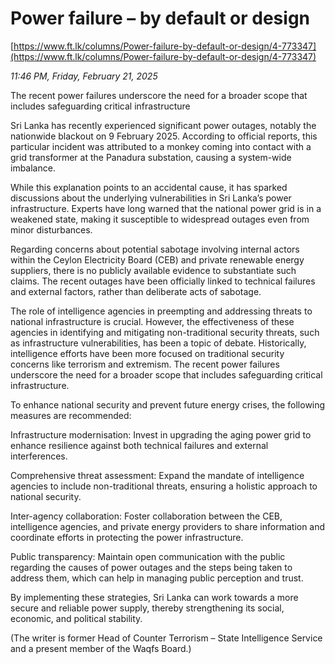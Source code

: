 # Power failure – by default or design

[https://www.ft.lk/columns/Power-failure-by-default-or-design/4-773347](https://www.ft.lk/columns/Power-failure-by-default-or-design/4-773347)

*11:46 PM, Friday, February 21, 2025*

The recent power failures underscore the need for a broader scope that includes safeguarding critical infrastructure

Sri Lanka has recently experienced significant power outages, notably the nationwide blackout on 9 February 2025. According to official reports, this particular incident was attributed to a monkey coming into contact with a grid transformer at the Panadura substation, causing a system-wide imbalance.

While this explanation points to an accidental cause, it has sparked discussions about the underlying vulnerabilities in Sri Lanka’s power infrastructure. Experts have long warned that the national power grid is in a weakened state, making it susceptible to widespread outages even from minor disturbances.

Regarding concerns about potential sabotage involving internal actors within the Ceylon Electricity Board (CEB) and private renewable energy suppliers, there is no publicly available evidence to substantiate such claims. The recent outages have been officially linked to technical failures and external factors, rather than deliberate acts of sabotage.

The role of intelligence agencies in preempting and addressing threats to national infrastructure is crucial. However, the effectiveness of these agencies in identifying and mitigating non-traditional security threats, such as infrastructure vulnerabilities, has been a topic of debate. Historically, intelligence efforts have been more focused on traditional security concerns like terrorism and extremism. The recent power failures underscore the need for a broader scope that includes safeguarding critical infrastructure.

To enhance national security and prevent future energy crises, the following measures are recommended:

Infrastructure modernisation: Invest in upgrading the aging power grid to enhance resilience against both technical failures and external interferences.

Comprehensive threat assessment: Expand the mandate of intelligence agencies to include non-traditional threats, ensuring a holistic approach to national security.

Inter-agency collaboration: Foster collaboration between the CEB, intelligence agencies, and private energy providers to share information and coordinate efforts in protecting the power infrastructure.

Public transparency: Maintain open communication with the public regarding the causes of power outages and the steps being taken to address them, which can help in managing public perception and trust.

By implementing these strategies, Sri Lanka can work towards a more secure and reliable power supply, thereby strengthening its social, economic, and political stability.

(The writer is former Head of Counter Terrorism – State Intelligence Service and a present member of the Waqfs Board.)

